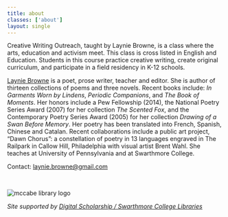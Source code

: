 ```yaml
---
title: about
classes: ['about']
layout: single
---
```


Creative Writing Outreach, taught by Laynie Browne, is a class where the arts, education and activism meet. This class is cross listed in English and Education. Students in this course practice creative writing, create original curriculum, and participate in a field residency in K-12 schools.

[Laynie Browne](https://www.english.upenn.edu/people/laynie-browne) is a poet, prose writer, teacher and editor. She is author of thirteen collections of poems and three novels. Recent books include: *In Garments Worn by Lindens*, *Periodic Companions*, and *The Book of Moments*. Her honors include a Pew Fellowship (2014), the National Poetry Series Award (2007) for her collection *The Scented Fox*, and the Contemporary Poetry Series Award (2005) for her collection *Drawing of a Swan Before Memory*.  Her poetry has been translated into French, Spanish, Chinese and Catalan. Recent collaborations include a public art project, “Dawn Chorus”: a constellation of poetry in 13 languages engraved in The Railpark in Callow Hill, Philadelphia with visual artist Brent Wahl. She teaches at University of Pennsylvania and at Swarthmore College.

Contact: laynie.browne@gmail.com

<br/>

![mccabe library logo](/creative-writing-outreach/assets/images/logo-mccabe-web.png)

*Site supported by [Digital Scholarship / Swarthmore College Libraries](http://ds.swarthmore.edu)*

